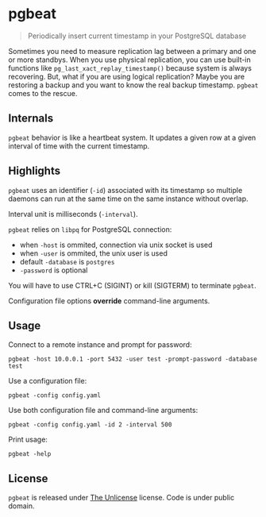 # pgbeat
> Periodically insert current timestamp in your PostgreSQL database

Sometimes you need to measure replication lag between a primary and one or more standbys. When you use physical replication, you can use built-in functions like `pg_last_xact_replay_timestamp()` because system is always recovering. But, what if you are using logical replication? Maybe you are restoring a backup and you want to know the real backup timestamp. `pgbeat` comes to the rescue.

## Internals

`pgbeat` behavior is like a heartbeat system. It updates a given row at a given interval of time with the current timestamp.

## Highlights
`pgbeat` uses an identifier (`-id`) associated with its timestamp so multiple daemons can run at the same time on the same instance without overlap.

Interval unit is milliseconds (`-interval`).

`pgbeat` relies on `libpq` for PostgreSQL connection:
* when `-host` is ommited, connection via unix socket is used
* when `-user` is ommited, the unix user is used
* default `-database` is `postgres`
* `-password` is optional

You will have to use CTRL+C (SIGINT) or kill (SIGTERM) to terminate `pgbeat`.

Configuration file options **override** command-line arguments.

## Usage
Connect to a remote instance and prompt for password:
```
pgbeat -host 10.0.0.1 -port 5432 -user test -prompt-password -database test
```
Use a configuration file:
```
pgbeat -config config.yaml
```
Use both configuration file and command-line arguments:
```
pgbeat -config config.yaml -id 2 -interval 500
```
Print usage:
```
pgbeat -help
```

## License
`pgbeat` is released under [The Unlicense](https://github.com/jouir/pgbeat/blob/master/LICENSE) license. Code is under public domain.
